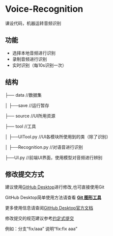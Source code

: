 # Voice-Recognition
 
课设代码，机器运转音频识别

## 功能

* 选择本地音频进行识别
* 录制音频进行识别
* 实时识别（每10s识别一次）


## 结构

├── data                                    //数据集

│   ├──save                                 //运行暂存

├── source                                  //UI所用资源

├── tool                                    //工具

│   ├──UITool.py                            //UI各模块所使用到的类（除了识别）

│   ├──Recognition.py                       //对语音进行识别


├──UI.py //前端UI界面，使用模型对音频进行辨别



## 修改提交方式

建议使用[GitHub Desktop](https://desktop.github.com/)进行修改,也可直接使用Git

GitHub Desktop简单使用方法请查看 **[Git 图形工具](https://zhuanlan.zhihu.com/p/506933414)**

更多使用信息请查阅[GitHub Desktop官方文档](https://docs.github.com/zh/desktop/overview/getting-started-with-github-desktop)

修改提交的规范建议参考[约定式提交](https://www.conventionalcommits.org/zh-hans/v1.0.0/)

例如：分支“fix/aaa”  说明“fix:fix aaa”
